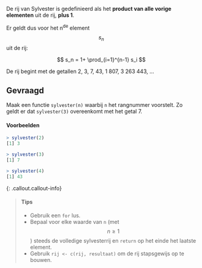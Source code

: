 De rij van Sylvester is gedefinieerd als het **product van alle vorige elementen** uit de rij, **plus 1**.

Er geldt dus voor het n<sup>de</sup> element $$s_n$$ uit de rij:

$$
  s_n = 1+ \prod_{i=1}^{n-1} s_i
$$

De rij begint met de getallen 2, 3, 7, 43, 1 807, 3 263 443, ...

## Gevraagd

Maak een functie `sylvester(n)` waarbij `n` het rangnummer voorstelt. Zo geldt er dat `sylvester(3)` overeenkomt met het getal 7.

#### Voorbeelden

```R
> sylvester(2)
[1] 3
```

```R
> sylvester(3)
[1] 7
```

```R
> sylvester(4)
[1] 43
```

{: .callout.callout-info}
>#### Tips
>
> - Gebruik een `for` lus. 
> - Bepaal voor elke waarde van `n` (met $$n \geqslant 1$$) steeds de volledige sylvesterrij en `return` op het einde het laatste element.
> - Gebruik `rij <- c(rij, resultaat)` om de rij stapsgewijs op te bouwen.